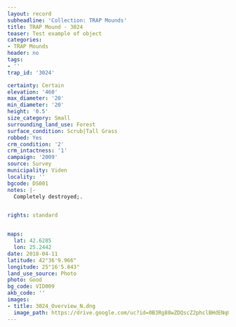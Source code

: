 ```yaml
---
layout: record
subheadline: 'Collection: TRAP Mounds'
title: TRAP Mound - 3024
teaser: Test example of object
categories:
- TRAP Mounds
header: no
tags:
- ''
trap_id: '3024'

certainty: Certain
elevation: '460'
max_diameter: '20'
min_diameter: '20'
height: '0.5'
size_category: Small
surrounding_land_use: Forest
surface_condition: Scrub|Tall Grass
robbed: Yes
crm_condition: '2'
crm_intactness: '1'
campaign: '2009'
source: Survey
municipality: Viden
locality: ''
bgcode: DS001
notes: |-
  Completely destroyed;.


rights: standard


maps:
  lat: 42.6285
  lon: 25.2442
date: 2018-04-11
latitude: 42°36'9.966"
longitude: 25°16'5.843"
land_use_source: Photo
photo: Good
bg_code: VID009
akb_code: ''
images:
- title: 3024_Overview_N.dng
  image_path: https://drive.google.com/uc?id=0B3Rg88wZDQscZ2phclBHdENqUjg
---
```

